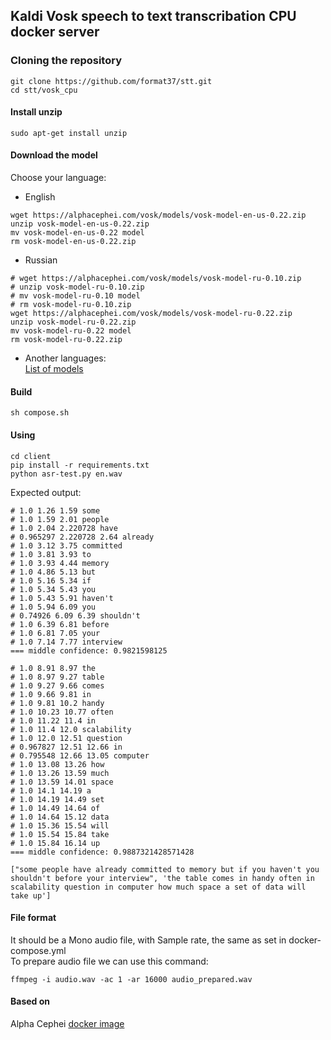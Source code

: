 ## Kaldi Vosk speech to text transcribation CPU docker server
### Cloning the repository
```
git clone https://github.com/format37/stt.git
cd stt/vosk_cpu
```
#### Install unzip
```
sudo apt-get install unzip
```
#### Download the model
Choose your language:  
* English
```
wget https://alphacephei.com/vosk/models/vosk-model-en-us-0.22.zip
unzip vosk-model-en-us-0.22.zip
mv vosk-model-en-us-0.22 model
rm vosk-model-en-us-0.22.zip
```
* Russian
```
# wget https://alphacephei.com/vosk/models/vosk-model-ru-0.10.zip
# unzip vosk-model-ru-0.10.zip
# mv vosk-model-ru-0.10 model
# rm vosk-model-ru-0.10.zip
wget https://alphacephei.com/vosk/models/vosk-model-ru-0.22.zip
unzip vosk-model-ru-0.22.zip
mv vosk-model-ru-0.22 model
rm vosk-model-ru-0.22.zip
```
* Another languages:  
[List of models](https://alphacephei.com/vosk/models)
#### Build
```
sh compose.sh
```
#### Using
```
cd client
pip install -r requirements.txt
python asr-test.py en.wav
```
Expected output:
```
# 1.0 1.26 1.59 some
# 1.0 1.59 2.01 people
# 1.0 2.04 2.220728 have
# 0.965297 2.220728 2.64 already
# 1.0 3.12 3.75 committed
# 1.0 3.81 3.93 to
# 1.0 3.93 4.44 memory
# 1.0 4.86 5.13 but
# 1.0 5.16 5.34 if
# 1.0 5.34 5.43 you
# 1.0 5.43 5.91 haven't
# 1.0 5.94 6.09 you
# 0.74926 6.09 6.39 shouldn't
# 1.0 6.39 6.81 before
# 1.0 6.81 7.05 your
# 1.0 7.14 7.77 interview
=== middle confidence: 0.9821598125 

# 1.0 8.91 8.97 the
# 1.0 8.97 9.27 table
# 1.0 9.27 9.66 comes
# 1.0 9.66 9.81 in
# 1.0 9.81 10.2 handy
# 1.0 10.23 10.77 often
# 1.0 11.22 11.4 in
# 1.0 11.4 12.0 scalability
# 1.0 12.0 12.51 question
# 0.967827 12.51 12.66 in
# 0.795548 12.66 13.05 computer
# 1.0 13.08 13.26 how
# 1.0 13.26 13.59 much
# 1.0 13.59 14.01 space
# 1.0 14.1 14.19 a
# 1.0 14.19 14.49 set
# 1.0 14.49 14.64 of
# 1.0 14.64 15.12 data
# 1.0 15.36 15.54 will
# 1.0 15.54 15.84 take
# 1.0 15.84 16.14 up
=== middle confidence: 0.9887321428571428 

["some people have already committed to memory but if you haven't you shouldn't before your interview", 'the table comes in handy often in scalability question in computer how much space a set of data will take up']
```
#### File format
It should be a Mono audio file, with Sample rate, the same as set in docker-compose.yml  
To prepare audio file we can use this command:
```
ffmpeg -i audio.wav -ac 1 -ar 16000 audio_prepared.wav
```
#### Based on
Alpha Cephei [docker image](https://hub.docker.com/r/alphacep/kaldi-ru)
